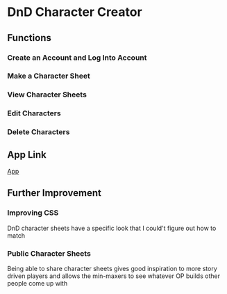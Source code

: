 # DnD Character Creator

## Functions

### Create an Account and Log Into Account

### Make a Character Sheet

### View Character Sheets

### Edit Characters

### Delete Characters

## App Link
[App](https://project-2-6d0a598428e6.herokuapp.com)

## Further Improvement

### Improving CSS
 DnD character sheets have a specific look that I could't figure out how to match

### Public Character Sheets
Being able to share character sheets gives good inspiration to more story driven players and allows the min-maxers to see whatever OP builds other people come up with
